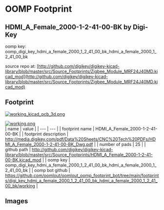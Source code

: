 # OOMP Footprint  
## HDMI_A_Female_2000-1-2-41-00-BK  by Digi-Key  
  
oomp key: oomp_digi_key_hdmi_a_female_2000_1_2_41_00_bk_hdmi_a_female_2000_1_2_41_00_bk  
  
source repo at: [http://github.com/digikey/digikey-kicad-library/blob/master/src/Source_Footprints/Zigbee_Module_MRF24J40MD.kicad_mod](http://github.com/digikey/digikey-kicad-library/blob/master/src/Source_Footprints/Zigbee_Module_MRF24J40MD.kicad_mod)  
## Footprint  
  
[![working_kicad_pcb_3d.png](working_kicad_pcb_3d_600.png)](working_kicad_pcb_3d.png)  
  
[![working.png](working_600.png)](working.png)  
| name | value | 
| --- | --- | 
| footprint name | HDMI_A_Female_2000-1-2-41-00-BK | 
| footprint description | http://media.digikey.com/pdf/Data%20Sheets/CNC%20Tech%20PDFs/HDMI_A_Female_2000-1-2-41-00-BK_Dwg.pdf | 
| number of pads | 25 | 
| github path | http://github.com/digikey/digikey-kicad-library/blob/master/src/Source_Footprints/HDMI_A_Female_2000-1-2-41-00-BK.kicad_mod | 
| oomp key | oomp_digi_key_hdmi_a_female_2000_1_2_41_00_bk_hdmi_a_female_2000_1_2_41_00_bk | 
| oomp bot github | https://github.com/oomlout/oomlout_oomp_footprint_bot/tree/main/footprints/digi_key_hdmi_a_female_2000_1_2_41_00_bk_hdmi_a_female_2000_1_2_41_00_bk/working | 
## Images  
